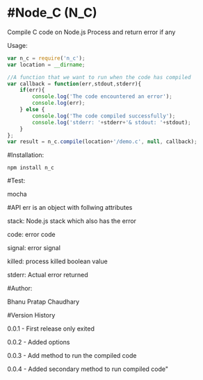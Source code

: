 #Node_C (N_C)
==

Compile C code on Node.js Process and return error if any

Usage:

```JavaScript
var n_c = require('n_c');
var location = __dirname;

//A function that we want to run when the code has compiled
var callback = function(err,stdout,stderr){ 
	if(err){
		console.log('The code encountered an error');
		console.log(err); 
	} else {
		console.log('The code compiled successfully');
		console.log('stderr: '+stderr+'& stdout: '+stdout);
	}
};
var result = n_c.compile(location+'/demo.c', null, callback);
```


#Installation:

```
npm install n_c
```

#Test:

mocha

#API
err is an object with follwing attributes 

stack: Node.js stack which also has the error

code: error code

signal: error signal

killed: process killed boolean value 

stderr: Actual error returned

#Author:

Bhanu Pratap Chaudhary

#Version History

0.0.1 - First release only exited

0.0.2 - Added options

0.0.3 - Add method to run the compiled code

0.0.4 - Added secondary method to run compiled code"

